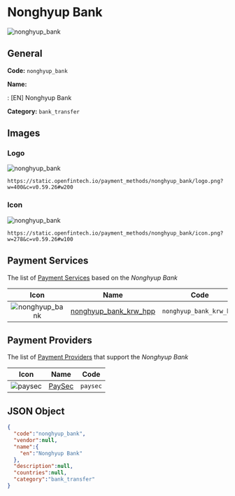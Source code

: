 
# Nonghyup Bank 
![nonghyup_bank](https://static.openfintech.io/payment_methods/nonghyup_bank/logo.png?w=400&c=v0.59.26#w200)  

## General 
**Code:** `nonghyup_bank` 
 
**Name:** 
 
:	[EN] Nonghyup Bank 
 
**Category:** `bank_transfer` 
 

## Images 

### Logo 
![nonghyup_bank](https://static.openfintech.io/payment_methods/nonghyup_bank/logo.png?w=400&c=v0.59.26#w200)  

```
https://static.openfintech.io/payment_methods/nonghyup_bank/logo.png?w=400&c=v0.59.26#w200
```  

### Icon 
![nonghyup_bank](https://static.openfintech.io/payment_methods/nonghyup_bank/icon.png?w=278&c=v0.59.26#w100)  

```
https://static.openfintech.io/payment_methods/nonghyup_bank/icon.png?w=278&c=v0.59.26#w100
```  

## Payment Services 
 
The list of [Payment Services](#) based on the _Nonghyup Bank_ 

|Icon|Name|Code| 
|:---:|:---:|:---:| 
|![nonghyup_bank](https://static.openfintech.io/payment_methods/nonghyup_bank/icon.png?w=278&c=v0.59.26#w100) |[nonghyup_bank_krw_hpp](#)|`nonghyup_bank_krw_hpp`| 
 

## Payment Providers 
 
The list of [Payment Providers](/providers) that support the _Nonghyup Bank_ 

|Icon|Name|Code| 
|:---:|:---:|:---:| 
|![paysec](https://static.openfintech.io/payment_providers/paysec/icon.png?w=278&c=v0.59.26#w100) |[PaySec](/payment-providers/paysec)|`paysec`| 
 

## JSON Object 

```json
{
  "code":"nonghyup_bank",
  "vendor":null,
  "name":{
    "en":"Nonghyup Bank"
  },
  "description":null,
  "countries":null,
  "category":"bank_transfer"
}
```  
